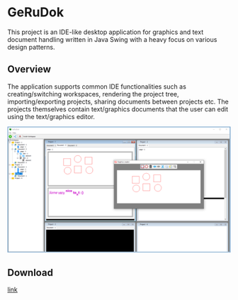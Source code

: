 # GeRuDok
This project is an IDE-like desktop application for graphics and text document handling written in Java Swing with a heavy focus on various design patterns.

## Overview
The application supports common IDE functionalities such as creating/switching workspaces, rendering the project tree, importing/exporting projects, sharing documents between projects etc. The projects themselves contain text/graphics documents that the user can edit using the text/graphics editor.

![Alt text](images/GraphicEditor.png?raw=true "")

## Download
[link](executable/GeRuDok.jar)
